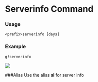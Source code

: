 # Serverinfo Command 

### Usage 

```
<prefix>serverinfo [days]
```

### Example

```
g!serverinfo
```

![](https://cdn.discordapp.com/attachments/282295514727448587/359340733947445250/image.png)

###Alias
Use the alias **si** for server info